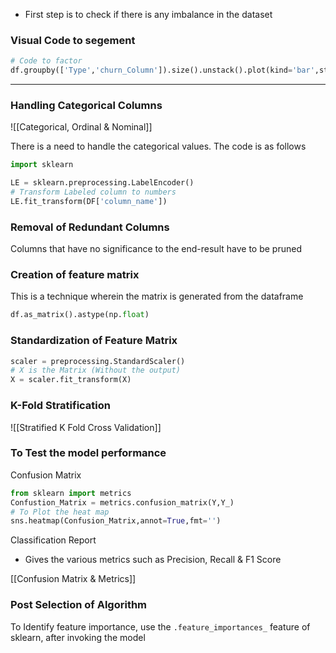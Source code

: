 
- First step is to check if there is any imbalance in the dataset

### Visual Code to segement  
```py
# Code to factor 
df.groupby(['Type','churn_Column']).size().unstack().plot(kind='bar',stacked='True',figsize=(30,10))
```

--- 

### Handling Categorical Columns

![[Categorical, Ordinal & Nominal]]

There is a need to handle the categorical values. The code is as follows

```py
import sklearn

LE = sklearn.preprocessing.LabelEncoder()
# Transform Labeled column to numbers
LE.fit_transform(DF['column_name'])
```

### Removal of Redundant Columns

Columns that have no significance to the end-result have to be pruned

### Creation of feature matrix

This is a technique wherein the matrix is generated from the dataframe

```py
df.as_matrix().astype(np.float)
```


### Standardization of Feature Matrix

```py
scaler = preprocessing.StandardScaler()
# X is the Matrix (Without the output)
X = scaler.fit_transform(X)
```

### K-Fold Stratification
![[Stratified K Fold Cross Validation]]

### To Test the model performance

Confusion Matrix

```py
from sklearn import metrics
Confustion_Matrix = metrics.confusion_matrix(Y,Y_)
# To Plot the heat map
sns.heatmap(Confusion_Matrix,annot=True,fmt='')
```

Classification Report
- Gives the various metrics such as Precision, Recall & F1 Score

[[Confusion Matrix & Metrics]]

### Post Selection of Algorithm
To Identify feature importance, use the `.feature_importances_` feature of sklearn, after invoking the model